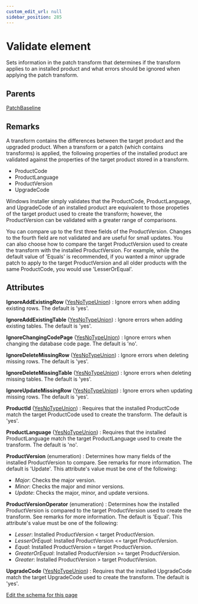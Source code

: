 ```yaml
---
custom_edit_url: null
sidebar_position: 285
---
```

# Validate element
Sets information in the patch transform that determines if the transform applies to an installed product and what errors should be ignored when applying the patch transform.

## Parents
[PatchBaseline](patchbaseline.md)

## Remarks
<p>A transform contains the differences between the target product and the upgraded product. When a transform or a patch (which contains transforms) is applied, the following properties of the installed product are validated against the properties of the target product stored in a transform.</p>
<ul>
  <li>ProductCode</li>
  <li>ProductLanguage</li>
  <li>ProductVersion</li>
  <li>UpgradeCode</li>
</ul>
<p>Windows Installer simply validates that the ProductCode, ProductLanguage, and UpgradeCode of an installed product are equivalent to those propeties of the target product used to create the transform; however, the ProductVersion can be validated with a greater range of comparisons.</p>
<p>You can compare up to the first three fields of the ProductVersion. Changes to the fourth field are not validated and are useful for small updates. You can also choose how to compare the target ProductVersion used to create the transform with the installed ProductVersion. For example, while the default value of 'Equals' is recommended, if you wanted a minor upgrade patch to apply to the target ProductVersion and all older products with the same ProductCode, you would use 'LesserOrEqual'.</p>


## Attributes
**IgnoreAddExistingRow** ([YesNoTypeUnion](yesnotype.md 'Values of this type will either be "yes"/"true" or "no"/"false".'))
  : Ignore errors when adding existing rows. The default is 'yes'.

**IgnoreAddExistingTable** ([YesNoTypeUnion](yesnotype.md 'Values of this type will either be "yes"/"true" or "no"/"false".'))
  : Ignore errors when adding existing tables. The default is 'yes'.

**IgnoreChangingCodePage** ([YesNoTypeUnion](yesnotype.md 'Values of this type will either be "yes"/"true" or "no"/"false".'))
  : Ignore errors when changing the database code page. The default is 'no'.

**IgnoreDeleteMissingRow** ([YesNoTypeUnion](yesnotype.md 'Values of this type will either be "yes"/"true" or "no"/"false".'))
  : Ignore errors when deleting missing rows. The default is 'yes'.

**IgnoreDeleteMissingTable** ([YesNoTypeUnion](yesnotype.md 'Values of this type will either be "yes"/"true" or "no"/"false".'))
  : Ignore errors when deleting missing tables. The default is 'yes'.

**IgnoreUpdateMissingRow** ([YesNoTypeUnion](yesnotype.md 'Values of this type will either be "yes"/"true" or "no"/"false".'))
  : Ignore errors when updating missing rows. The default is 'yes'.

**ProductId** ([YesNoTypeUnion](yesnotype.md 'Values of this type will either be "yes"/"true" or "no"/"false".'))
  : Requires that the installed ProductCode match the target ProductCode used to create the transform. The default is 'yes'.

**ProductLanguage** ([YesNoTypeUnion](yesnotype.md 'Values of this type will either be "yes"/"true" or "no"/"false".'))
  : Requires that the installed ProductLanguage match the target ProductLanguage used to create the transform. The default is 'no'.

**ProductVersion** (enumeration)
  : Determines how many fields of the installed ProductVersion to compare. See remarks for more information. The default is 'Update'. This attribute's value must be one of the following:
- *Major*: Checks the major version.
- *Minor*: Checks the major and minor versions.
- *Update*: Checks the major, minor, and update versions.

**ProductVersionOperator** (enumeration)
  : Determines how the installed ProductVersion is compared to the target ProductVersion used to create the transform. See remarks for more information. The default is 'Equal'. This attribute's value must be one of the following:
- *Lesser*: Installed ProductVersion < target ProductVersion.
- *LesserOrEqual*: Installed ProductVersion <= target ProductVersion.
- *Equal*: Installed ProductVersion = target ProductVersion.
- *GreaterOrEqual*: Installed ProductVersion >= target ProductVersion.
- *Greater*: Installed ProductVersion > target ProductVersion.

**UpgradeCode** ([YesNoTypeUnion](yesnotype.md 'Values of this type will either be "yes"/"true" or "no"/"false".'))
  : Requires that the installed UpgradeCode match the target UpgradeCode used to create the transform. The default is 'yes'.


[Edit the schema for this page](https://github.com/wixtoolset/web/blob/master/src/xsd4/wix.xsd)